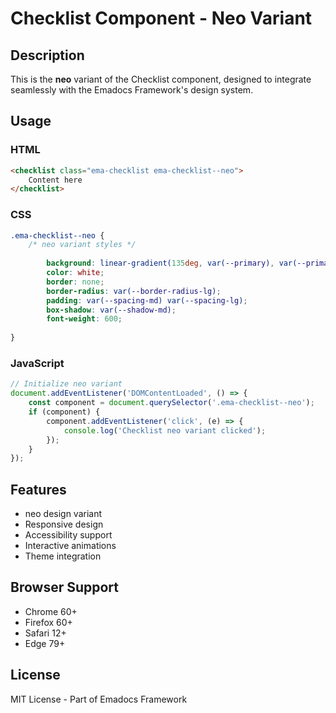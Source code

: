 # Checklist Component - Neo Variant

## Description
This is the **neo** variant of the Checklist component, designed to integrate seamlessly with the Emadocs Framework's design system.

## Usage

### HTML
```html
<checklist class="ema-checklist ema-checklist--neo">
    Content here
</checklist>
```

### CSS
```css
.ema-checklist--neo {
    /* neo variant styles */
    
        background: linear-gradient(135deg, var(--primary), var(--primary-dark));
        color: white;
        border: none;
        border-radius: var(--border-radius-lg);
        padding: var(--spacing-md) var(--spacing-lg);
        box-shadow: var(--shadow-md);
        font-weight: 600;
    
}
```

### JavaScript
```javascript
// Initialize neo variant
document.addEventListener('DOMContentLoaded', () => {
    const component = document.querySelector('.ema-checklist--neo');
    if (component) {
        component.addEventListener('click', (e) => {
            console.log('Checklist neo variant clicked');
        });
    }
});
```

## Features
- neo design variant
- Responsive design
- Accessibility support
- Interactive animations
- Theme integration

## Browser Support
- Chrome 60+
- Firefox 60+
- Safari 12+
- Edge 79+

## License
MIT License - Part of Emadocs Framework
